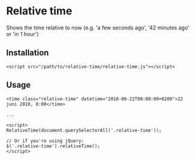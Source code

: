 # Relative time

Shows the time relative to now (e.g. 'a few seconds ago', '42 minutes ago' or 'in 1 hour')

## Installation

```
<script src="/path/to/relative-time/relative-time.js"></script>
```

## Usage

```
<time class="relative-time" datetime="2018-06-22T08:00:00+0200">22 juni 2018, 8:00</time>

...

<script>
RelativeTime(document.querySelectorAll('.relative-time'));

// Or if you're using jQuery:
$('.relative-time').relativeTime();
</script>
```